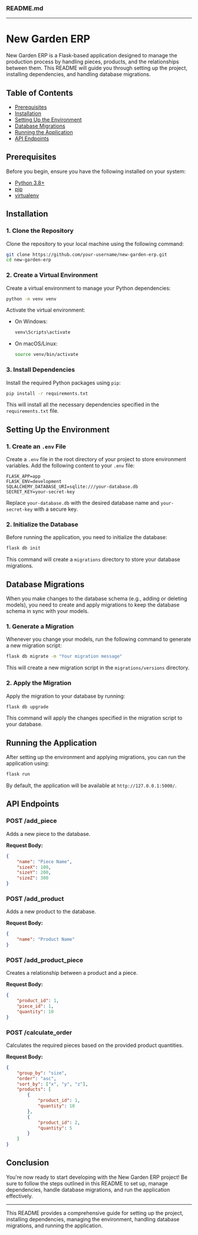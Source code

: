 ### README.md

---

# New Garden ERP

New Garden ERP is a Flask-based application designed to manage the production process by handling pieces, products, and the relationships between them. This README will guide you through setting up the project, installing dependencies, and handling database migrations.

## Table of Contents

- [Prerequisites](#prerequisites)
- [Installation](#installation)
- [Setting Up the Environment](#setting-up-the-environment)
- [Database Migrations](#database-migrations)
- [Running the Application](#running-the-application)
- [API Endpoints](#api-endpoints)

## Prerequisites

Before you begin, ensure you have the following installed on your system:

- [Python 3.8+](https://www.python.org/downloads/)
- [pip](https://pip.pypa.io/en/stable/installation/)
- [virtualenv](https://virtualenv.pypa.io/en/latest/installation/)

## Installation

### 1. Clone the Repository

Clone the repository to your local machine using the following command:

```bash
git clone https://github.com/your-username/new-garden-erp.git
cd new-garden-erp
```

### 2. Create a Virtual Environment

Create a virtual environment to manage your Python dependencies:

```bash
python -m venv venv
```

Activate the virtual environment:

- On Windows:

  ```bash
  venv\Scripts\activate
  ```

- On macOS/Linux:

  ```bash
  source venv/bin/activate
  ```

### 3. Install Dependencies

Install the required Python packages using `pip`:

```bash
pip install -r requirements.txt
```

This will install all the necessary dependencies specified in the `requirements.txt` file.

## Setting Up the Environment

### 1. Create an `.env` File

Create a `.env` file in the root directory of your project to store environment variables. Add the following content to your `.env` file:

```plaintext
FLASK_APP=app
FLASK_ENV=development
SQLALCHEMY_DATABASE_URI=sqlite:///your-database.db
SECRET_KEY=your-secret-key
```

Replace `your-database.db` with the desired database name and `your-secret-key` with a secure key.

### 2. Initialize the Database

Before running the application, you need to initialize the database:

```bash
flask db init
```

This command will create a `migrations` directory to store your database migrations.

## Database Migrations

When you make changes to the database schema (e.g., adding or deleting models), you need to create and apply migrations to keep the database schema in sync with your models.

### 1. Generate a Migration

Whenever you change your models, run the following command to generate a new migration script:

```bash
flask db migrate -m "Your migration message"
```

This will create a new migration script in the `migrations/versions` directory.

### 2. Apply the Migration

Apply the migration to your database by running:

```bash
flask db upgrade
```

This command will apply the changes specified in the migration script to your database.

## Running the Application

After setting up the environment and applying migrations, you can run the application using:

```bash
flask run
```

By default, the application will be available at `http://127.0.0.1:5000/`.

## API Endpoints

### POST /add_piece

Adds a new piece to the database.

**Request Body:**

```json
{
    "name": "Piece Name",
    "sizeX": 100,
    "sizeY": 200,
    "sizeZ": 300
}
```

### POST /add_product

Adds a new product to the database.

**Request Body:**

```json
{
    "name": "Product Name"
}
```

### POST /add_product_piece

Creates a relationship between a product and a piece.

**Request Body:**

```json
{
    "product_id": 1,
    "piece_id": 1,
    "quantity": 10
}
```

### POST /calculate_order

Calculates the required pieces based on the provided product quantities.

**Request Body:**

```json
{
    "group_by": "size",
    "order": "asc",
    "sort_by": ["x", "y", "z"],
    "products": [
        {
            "product_id": 1,
            "quantity": 10
        },
        {
            "product_id": 2,
            "quantity": 5
        }
    ]
}
```

## Conclusion

You're now ready to start developing with the New Garden ERP project! Be sure to follow the steps outlined in this README to set up, manage dependencies, handle database migrations, and run the application effectively.

---

This README provides a comprehensive guide for setting up the project, installing dependencies, managing the environment, handling database migrations, and running the application.